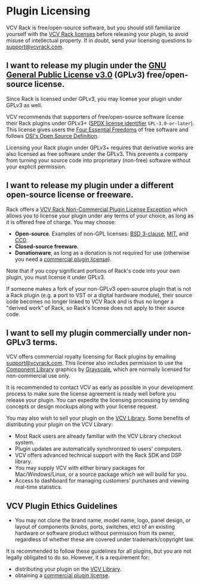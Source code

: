 # Plugin Licensing

VCV Rack is free/open-source software, but you should still familiarize yourself with the [VCV Rack licenses](https://github.com/VCVRack/Rack/blob/v1/LICENSE.md) before releasing your plugin, to avoid misuse of intellectual property. If in doubt, send your licensing questions to [support@vcvrack.com](mailto:support@vcvrack.com).

## I want to release my plugin under the [GNU General Public License v3.0](https://www.gnu.org/licenses/gpl-3.0.en.html) (GPLv3) free/open-source license.

Since Rack is licensed under GPLv3, you may license your plugin under GPLv3 as well.

VCV recommends that supporters of free/open-source software license their Rack plugins under GPLv3+ ([SPDX license identifier](https://spdx.org/licenses/) `GPL-3.0-or-later`).
This license gives users the [Four Essential Freedoms](https://www.gnu.org/philosophy/free-sw.html) of free software and follows [OSI's Open Source Definition](https://opensource.org/osd-annotated).

Licensing your Rack plugin under GPLv3+ requires that derivative works are also licensed as free software under the GPLv3.
This prevents a company from turning your source code into proprietary (non-free) software without your explicit permission.

## I want to release my plugin under a different open-source license or freeware.

Rack offers a [VCV Rack Non-Commercial Plugin License Exception](https://github.com/VCVRack/Rack/blob/v1/LICENSE.md) which allows you to license your plugin under any terms of your choice, as long as it is offered free of charge.
You may choose:
- **Open-source**. Examples of non-GPL licenses: [BSD 3-clause](https://opensource.org/licenses/BSD-3-Clause), [MIT](https://opensource.org/licenses/MIT), and [CC0](https://creativecommons.org/publicdomain/zero/1.0/).
- **Closed-source freeware**.
- **Donationware**, as long as a donation is not required for use (otherwise you need a [commercial plugin license](#i-want-to-sell-my-plugin-commercially-under-non-gplv3-terms)).

Note that if you copy significant portions of Rack's code into your own plugin, you must license it under GPLv3.

If someone makes a fork of your non-GPLv3 open-source plugin that is not a Rack plugin (e.g. a port to VST or a digital hardware module), their source code becomes no longer linked to VCV Rack and is thus no longer a "derived work" of Rack, so Rack's license does not apply to their source code.

## I want to sell my plugin commercially under non-GPLv3 terms.

VCV offers commercial royalty licensing for Rack plugins by emailing [support@vcvrack.com](mailto:support@vcvrack.com).
This license also includes permission to use the [Component Library](https://github.com/VCVRack/Rack/blob/v1/include/componentlibrary.hpp) graphics by [Grayscale](https://grayscale.info/), which are normally licensed for non-commercial use only.

It is recommended to contact VCV as early as possible in your development process to make sure the license agreement is ready well before you release your plugin.
You can expedite the licensing processing by sending concepts or design mockups along with your license request.

You may also wish to sell your plugin on the [VCV Library](https://library.vcvrack.com/).
Some benefits of distributing your plugin on the VCV Library:
- Most Rack users are already familiar with the VCV Library checkout system.
- Plugin updates are automatically synchronized to users' computers.
- VCV offers advanced technical support with the Rack SDK and DSP library.
- You may supply VCV with either binary packages for Mac/Windows/Linux, or a source package which we will build for you.
- Access to dashboard for managing customers' purchases and viewing real-time statistics.

## VCV Plugin Ethics Guidelines

- You may not clone the brand name, model name, logo, panel design, or layout of components (knobs, ports, switches, etc) of an existing hardware or software product without permission from its owner, regardless of whether these are covered under trademark/copyright law.

It is recommended to follow these guidelines for all plugins, but you are not legally obligated to do so.
However, it is a requirement for:
- distributing your plugin on the [VCV Library](https://library.vcvrack.com/).
- obtaining a [commercial plugin license](#i-want-to-sell-my-plugin-commercially-under-non-gplv3-terms).
